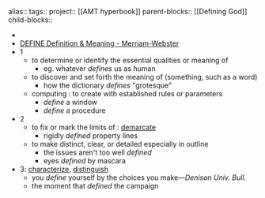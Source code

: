 alias::
tags:: 
project:: [[AMT hyperbook]]
parent-blocks:: [[Defining God]] 
child-blocks::

-
- [DEFINE Definition & Meaning - Merriam-Webster](https://www.merriam-webster.com/dictionary/define)
- 1
	- to determine or identify the essential qualities or meaning of
		- eg. whatever *defines* us as human
	- to discover and set forth the meaning of (something, such as a word)
		- how the dictionary *defines* "grotesque"
	- computing : to create with established rules or parameters
		- *define* a window
		- *define* a procedure
- 2
	- to fix or mark the limits of : [demarcate](https://www.merriam-webster.com/dictionary/demarcate)
		- rigidly *defined* property lines
	- to make distinct, clear, or detailed especially in outline
		- the issues aren't too well *defined*
		- eyes *defined* by mascara
- 3: [characterize](https://www.merriam-webster.com/dictionary/characterize), [distinguish](https://www.merriam-webster.com/dictionary/distinguish)
	- you *define* yourself by the choices you make—*Denison Univ. Bull.*
	- the moment that *defined* the campaign